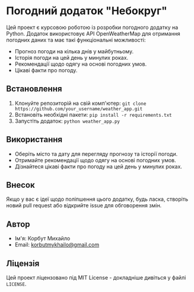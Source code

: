# Погодний додаток "Небокруг"

Цей проект є курсовою роботою із розробки погодного додатку на Python. Додаток використовує API OpenWeatherMap для отримання погодних даних та має такі функціональні можливості:

- Прогноз погоди на кілька днів у майбутньому.
- Історія погоди на цей день у минулих роках.
- Рекомендації щодо одягу на основі погодних умов.
- Цікаві факти про погоду.

## Встановлення

1. Клонуйте репозиторій на свій комп'ютер: `git clone https://github.com/your_username/weather_app.git`
2. Встановіть необхідні пакети: `pip install -r requirements.txt`
3. Запустіть додаток: `python weather_app.py`

## Використання

- Оберіть місто та дату для перегляду прогнозу та історії погоди.
- Отримайте рекомендації щодо одягу на основі погодних умов.
- Дізнайтеся цікаві факти про погоду на цей день у минулих роках.

## Внесок

Якщо у вас є ідеї щодо поліпшення цього додатку, будь ласка, створіть новий pull request або відкрийте issue для обговорення змін.

## Автор

- Ім'я: Корбут Михайло
- Email: korbutmykhailo@gmail.com

## Ліцензія

Цей проект ліцензовано під MIT License - докладніше дивіться у файлі `LICENSE`.
